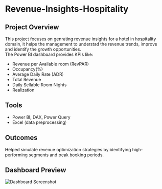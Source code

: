 # Revenue-Insights-Hospitality

## Project Overview
This project focuses on genrating revenue insights for a hotel in hospitality domain, it helps the management to understad the revenue trends, improve and identify the growth opportunities.  
The Power BI dashboard provides KPIs like:
- Revenue per Available room (RevPAR)
- Occupancy(%)
- Average Daily Rate (ADR)
- Total Revenue
- Daily Sellable Room Nights
- Realization

## Tools
- Power BI, DAX, Power Query
- Excel (data preprocessing)

## Outcomes
Helped simulate revenue optimization strategies by identifying high-performing segments and peak booking periods.

## Dashboard Preview
![Dashboard Screenshot](images/dashboard.png)
